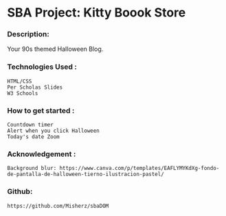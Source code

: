 # SBA Project: Kitty Boook Store
### Description: 
   Your 90s themed Halloween Blog.


### Technologies Used :
    HTML/CSS
    Per Scholas Slides
    W3 Schools


### How to get started :
    Countdown timer
    Alert when you click Halloween
    Today's date Zoom



### Acknowledgement :
    Background blur: https://www.canva.com/p/templates/EAFLYMYKdXg-fondo-de-pantalla-de-halloween-tierno-ilustracion-pastel/


### Github:
    https://github.com/Misherz/sbaDOM

